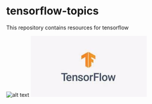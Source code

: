 # tensorflow-topics
This repository contains resources for tensorflow

![alt text](https://github.com/ashutosh3060/tensorflow-topics/repo-images/tf_20.JPG?raw=true)
![Alt text](repo-images/tf_20.JPG?raw=true "Title")
